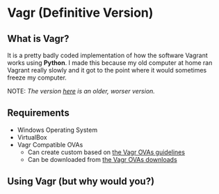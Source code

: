 # Vagr (Definitive Version)
## What is Vagr?
It is a pretty badly coded implementation of how the software Vagrant works using **Python**. I made this because my old computer at home ran Vagrant really slowly and it got to the point where it would sometimes freeze my computer. 

NOTE: *The version [here](https://github.com/aaronlam1004/vagr) is an older, worser version.*
## Requirements
- Windows Operating System
- VirtualBox
- Vagr Compatible OVAs
    -  Can create custom based on [the Vagr OVAs guidelines](https://github.com/aaronlam1004/vagr-definitive/blob/master/ovas/vagr_ovas_notes.txt)
    -  Can be downloaded from [the Vagr OVAs downloads](https://mega.nz/#F!fslWECaS!ff9DvPb9DRk7nIcA85ZNLQ)
## Using Vagr (but why would you?)
